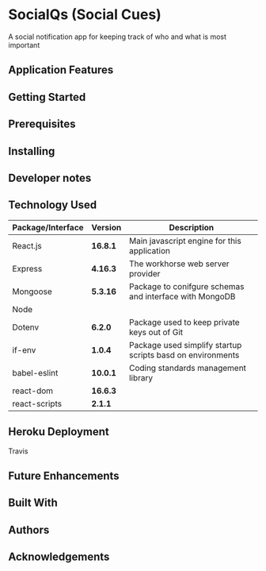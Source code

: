 # SocialQs (Social Cues)
A social notification app for keeping track of who and what is most important

## Application Features  

## Getting Started
  
## Prerequisites
  
## Installing
  
## Developer notes

## Technology Used  
    
| Package/Interface | Version     | Description                                                              |
| ----------------- | ----------- | ------------------------------------------------------------------------ |
| React.js          | __16.8.1__  | Main javascript engine for this application                              |
| Express           | __4.16.3__  | The workhorse web server provider                                        |
| Mongoose          | __5.3.16__  | Package to conifgure schemas and interface with MongoDB                  |
| Node              |             |                                                                          |  
| Dotenv            | __6.2.0__   | Package used to keep private keys out of Git                             |
| if-env            | __1.0.4__   | Package used simplify startup scripts basd on environments               |
| babel-eslint      | __10.0.1__  | Coding standards management library                                      |  
| react-dom         | __16.6.3__  |                                                                          |
| react-scripts     | __2.1.1__   |                                                                          |

## Heroku Deployment  
Travis  

## Future Enhancements

## Built With
   
## Authors
  
## Acknowledgements
